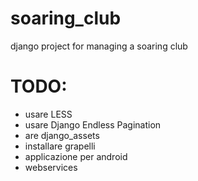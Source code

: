 soaring_club
============

django project for managing a soaring club

TODO:
=====

- usare LESS
- usare Django Endless Pagination
- are django_assets
- installare grapelli 
- applicazione per android
- webservices

